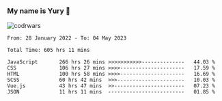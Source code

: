 ### My name is Yury 👋 
![codrwars](https://www.codewars.com/users/litury/badges/micro) 


<!--START_SECTION:waka-->

```text
From: 28 January 2022 - To: 04 May 2023

Total Time: 605 hrs 11 mins

JavaScript       266 hrs 26 mins >>>>>>>>>>>--------------   44.03 %
CSS              106 hrs 27 mins >>>>---------------------   17.59 %
HTML             100 hrs 58 mins >>>>---------------------   16.69 %
SCSS             60 hrs 42 mins  >>>----------------------   10.03 %
Vue.js           43 hrs 47 mins  >>-----------------------   07.23 %
JSON             11 hrs 11 mins  -------------------------   01.85 %
```

<!--END_SECTION:waka-->

